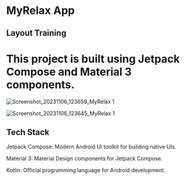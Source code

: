﻿# MyRelax App
## Layout Training
# This project is built using Jetpack Compose and Material 3 components.
![Screenshot_20231106_123659_MyRelax 1](https://github.com/hafizramiz/MyRelax/assets/102408138/1a40699d-7a36-422a-b0b7-18cfb9e09189)

![Screenshot_20231106_123645_MyRelax 1](https://github.com/hafizramiz/MyRelax/assets/102408138/33f2a1d3-ae22-4251-a67e-76bef5b04b67)

## Tech Stack
  Jetpack Compose: Modern Android UI toolkit for building native UIs.

 Material 3: Material Design components for Jetpack Compose.

 Kotlin: Official programming language for Android development.
